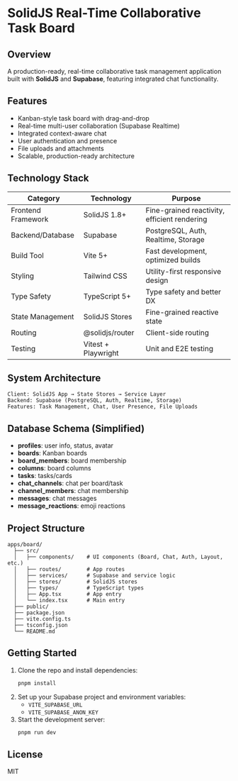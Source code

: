 # SolidJS Real-Time Collaborative Task Board

## Overview

A production-ready, real-time collaborative task management application built with **SolidJS** and **Supabase**, featuring integrated chat functionality.

## Features
- Kanban-style task board with drag-and-drop
- Real-time multi-user collaboration (Supabase Realtime)
- Integrated context-aware chat
- User authentication and presence
- File uploads and attachments
- Scalable, production-ready architecture

## Technology Stack
| Category            | Technology                | Purpose                                 |
|---------------------|--------------------------|-----------------------------------------|
| Frontend Framework  | SolidJS 1.8+             | Fine-grained reactivity, efficient rendering |
| Backend/Database    | Supabase                 | PostgreSQL, Auth, Realtime, Storage     |
| Build Tool          | Vite 5+                  | Fast development, optimized builds      |
| Styling             | Tailwind CSS             | Utility-first responsive design         |
| Type Safety         | TypeScript 5+            | Type safety and better DX               |
| State Management    | SolidJS Stores           | Fine-grained reactive state             |
| Routing             | @solidjs/router          | Client-side routing                     |
| Testing             | Vitest + Playwright      | Unit and E2E testing                    |

## System Architecture
```
Client: SolidJS App → State Stores → Service Layer
Backend: Supabase (PostgreSQL, Auth, Realtime, Storage)
Features: Task Management, Chat, User Presence, File Uploads
```

## Database Schema (Simplified)
- **profiles**: user info, status, avatar
- **boards**: Kanban boards
- **board_members**: board membership
- **columns**: board columns
- **tasks**: tasks/cards
- **chat_channels**: chat per board/task
- **channel_members**: chat membership
- **messages**: chat messages
- **message_reactions**: emoji reactions

## Project Structure
```
apps/board/
  ├── src/
  │   ├── components/    # UI components (Board, Chat, Auth, Layout, etc.)
  │   ├── routes/        # App routes
  │   ├── services/      # Supabase and service logic
  │   ├── stores/        # SolidJS stores
  │   ├── types/         # TypeScript types
  │   ├── App.tsx        # App entry
  │   └── index.tsx      # Main entry
  ├── public/
  ├── package.json
  ├── vite.config.ts
  ├── tsconfig.json
  └── README.md
```

## Getting Started
1. Clone the repo and install dependencies:
   ```sh
   pnpm install
   ```
2. Set up your Supabase project and environment variables:
   - `VITE_SUPABASE_URL`
   - `VITE_SUPABASE_ANON_KEY`
3. Start the development server:
   ```sh
   pnpm run dev
   ```

## License
MIT